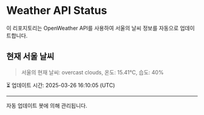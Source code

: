 
# Weather API Status

이 리포지토리는 OpenWeather API를 사용하여 서울의 날씨 정보를 자동으로 업데이트합니다.

## 현재 서울 날씨
> 서울의 현재 날씨: overcast clouds, 온도: 15.41°C, 습도: 40%

⏳ 업데이트 시간: 2025-03-26 16:10:05 (UTC)

---
자동 업데이트 봇에 의해 관리됩니다.
